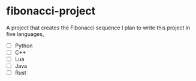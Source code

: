 # fibonacci-project
A project that creates the Fibonacci sequence 
I plan to write this project in five languages,
- [ ] Python
- [ ] C++
- [ ] Lua
- [ ] Java
- [ ] Rust
